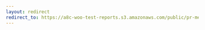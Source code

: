 ```yaml
---
layout: redirect
redirect_to: https://a8c-woo-test-reports.s3.amazonaws.com/public/pr-merge/38161/e2e/index.html
---
```

